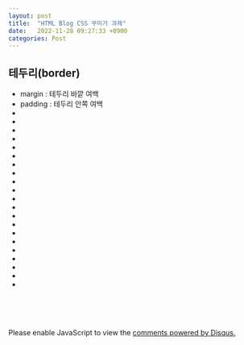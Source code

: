 ```yaml
---
layout: post
title:  "HTML Blog CSS 꾸미기 과제"
date:   2022-11-28 09:27:33 +0900
categories: Post
---
```


## 테두리(border)

* margin : 테두리 바깥 여백
* padding : 테두리 안쪽 여백
* 
*
*
*
*
*
*
*
*
*
*
*
*
*
*
*
*
*
*
*
*



<br><br><br>

<div id="disqus_thread"></div>
<script>
    /**
    *  RECOMMENDED CONFIGURATION VARIABLES: EDIT AND UNCOMMENT THE SECTION BELOW TO INSERT DYNAMIC VALUES FROM YOUR PLATFORM OR CMS.
    *  LEARN WHY DEFINING THESE VARIABLES IS IMPORTANT: https://disqus.com/admin/universalcode/#configuration-variables    */
    /*
    var disqus_config = function () {
    this.page.url = PAGE_URL;  // Replace PAGE_URL with your page's canonical URL variable
    this.page.identifier = PAGE_IDENTIFIER; // Replace PAGE_IDENTIFIER with your page's unique identifier variable
    };
    */
    (function() { // DON'T EDIT BELOW THIS LINE
    var d = document, s = d.createElement('script');
    s.src = 'https://melonweb.disqus.com/embed.js';
    s.setAttribute('data-timestamp', +new Date());
    (d.head || d.body).appendChild(s);
    })();
</script>
<noscript>Please enable JavaScript to view the <a href="https://disqus.com/?ref_noscript">comments powered by Disqus.</a></noscript>